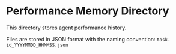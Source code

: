 # Performance Memory Directory

This directory stores agent performance history.

Files are stored in JSON format with the naming convention:
`task-id_YYYYMMDD_HHMMSS.json`
